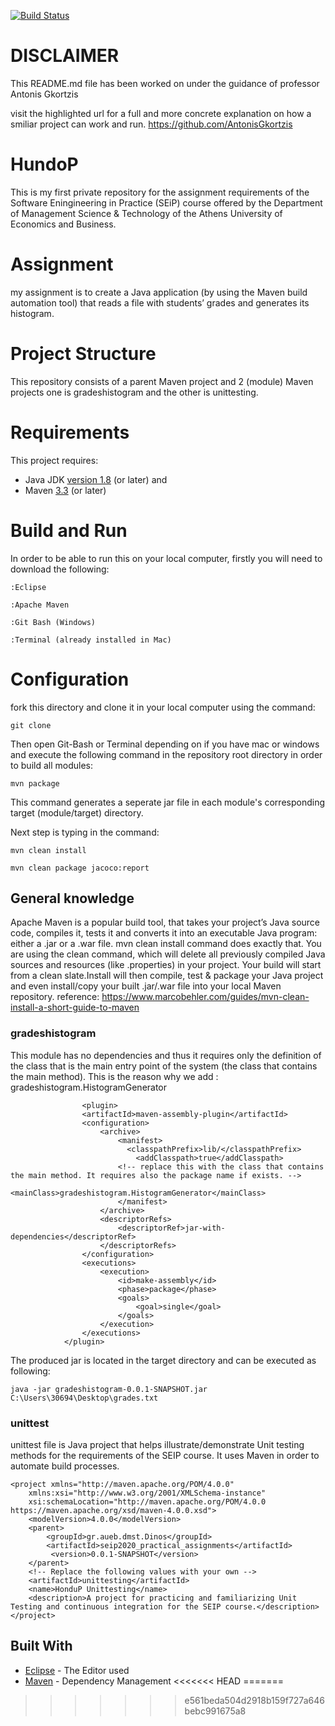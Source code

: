 
[![Build Status](https://travis-ci.com/DinosXa/HundoP.svg?token=PNYnGyYswdFUps8wxmnG&branch=developer)](https://travis-ci.com/DinosXa/HundoP)

# DISCLAIMER

This README.md file has been worked on under the guidance of professor Antonis Gkortzis 

visit the highlighted url for a full and more concrete explanation on how a smiliar project can work and run.
https://github.com/AntonisGkortzis

# HundoP

This is my first private repository for the assignment requirements of the Software Eningineering in Practice (SEiP) course offered by the Department of Management Science & Technology of the Athens University of Economics and Business.

# Assignment

my assignment is to create a Java application (by using the Maven build automation tool) that reads a file with students’
grades and generates its histogram.

# Project Structure

This repository consists of a parent Maven project and 2 (module) Maven projects one is gradeshistogram and the other is unittesting.

# Requirements

This project requires:
- Java JDK [version 1.8](http://www.oracle.com/technetwork/java/javase/downloads/jdk8-downloads-2133151.html) (or later) and
- Maven [3.3](https://maven.apache.org/download.cgi) (or later)


# Build and Run

In order to be able to run this on your local computer, firstly you will need to download the following:

```
:Eclipse
```
```
:Apache Maven
```
```
:Git Bash (Windows)
```
```
:Terminal (already installed in Mac)
```
# Configuration

fork this directory and clone it in your local computer using the command:

```
git clone
```

Then open Git-Bash or Terminal depending on if you have mac or windows and execute the following command in the repository root directory in order to build all modules:

```
mvn package
```

This command generates a seperate jar file in each module's corresponding target (module/target) directory.

Next step is typing in the command:

```
mvn clean install
```

```
mvn clean package jacoco:report
```

## General knowledge

Apache Maven is a popular build tool, that takes your project’s Java source code, compiles it, tests it and converts it into an executable Java program: either a .jar or a .war file. mvn clean install command does exactly that. You are using the clean command, which will delete all previously compiled Java sources and resources (like .properties) in your project. Your build will start from a clean slate.Install will then compile, test & package your Java project and even install/copy your built .jar/.war file into your local Maven repository.
reference: https://www.marcobehler.com/guides/mvn-clean-install-a-short-guide-to-maven


### gradeshistogram
This module has no dependencies and thus it requires only the definition of the class that is the main entry point of the system (the class that contains the main method). This is the reason why we add : <mainClass>gradeshistogram.HistogramGenerator</mainClass> 
```
                <plugin>
				<artifactId>maven-assembly-plugin</artifactId>
				<configuration>
					<archive>
						<manifest>
						  <classpathPrefix>lib/</classpathPrefix>
							<addClasspath>true</addClasspath>
						<!-- replace this with the class that contains the main method. It requires also the package name if exists. -->
							<mainClass>gradeshistogram.HistogramGenerator</mainClass> 
						</manifest>
					</archive>
					<descriptorRefs>
						<descriptorRef>jar-with-dependencies</descriptorRef>
					</descriptorRefs>
				</configuration>
				<executions>
					<execution>
						<id>make-assembly</id>
						<phase>package</phase>
						<goals>
							<goal>single</goal>
						</goals>
					</execution>
				</executions>
			</plugin>
```

The produced jar is located in the target directory and can be executed as following:
```
java -jar gradeshistogram-0.0.1-SNAPSHOT.jar C:\Users\30694\Desktop\grades.txt

```

### unittest

unittest file is Java project that helps illustrate/demonstrate Unit testing methods for the requirements of the SEIP course. It uses Maven in order to automate build processes.

```
<project xmlns="http://maven.apache.org/POM/4.0.0"
	xmlns:xsi="http://www.w3.org/2001/XMLSchema-instance"
	xsi:schemaLocation="http://maven.apache.org/POM/4.0.0 https://maven.apache.org/xsd/maven-4.0.0.xsd">
	<modelVersion>4.0.0</modelVersion>
	<parent>
    	<groupId>gr.aueb.dmst.Dinos</groupId>
    	<artifactId>seip2020_practical_assignments</artifactId>
   		 <version>0.0.1-SNAPSHOT</version>
  	</parent>
	<!-- Replace the following values with your own -->
	<artifactId>unittesting</artifactId>
	<name>HonduP Unittesting</name>
	<description>A project for practicing and familiarizing Unit Testing and continuous integration for the SEIP course.</description>	
</project>
```

## Built With

* [Eclipse](//https://www.eclipse.org/) - The Editor used
* [Maven](https://maven.apache.org/) - Dependency Management
<<<<<<< HEAD
=======

>>>>>>> e561beda504d2918b159f727a646bebc991675a8
